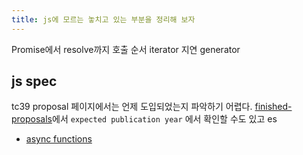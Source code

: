```yaml
---
title: js에 모르는 놓치고 있는 부분을 정리해 보자
---
```

Promise에서 resolve까지 호출 순서
iterator 지연
generator

## js spec
tc39 proposal 페이지에서는 언제 도입되었는지 파악하기 어렵다. [finished-proposals](https://github.com/tc39/proposals/blob/main/finished-proposals.md)에서 `expected publication year` 에서 확인할 수도 있고 es
- [async functions](https://github.com/tc39/proposal-async-await)